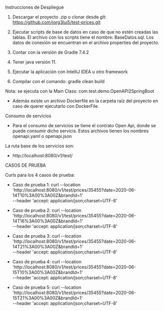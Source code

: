 Instrucciones de Despliegue
1.	Descargar el proyecto .zip o clonar desde git: 
https://github.com/jorg3lui5/test-prices.git

2.	Ejecutar scripts de base de datos en caso de que no estén creadas las tablas. El archivo con los scripts tiene el nombre: BaseDatos.sql. Los datos de conexión se encuentran en el archivo properties del proyecto.

3.	Contar con la versión de Gradle 7.4.2

4.	Tener java versión 11.

5.	Ejecutar la aplicación con IntelliJ IDEA u otro framework

6.	Compilar con el comando: gradle clean build

Nota: se ejecuta con la Main Class: com.test.demo.OpenAPI2SpringBoot

- Además existe un archivo Dockerfile en la carpeta raíz del proyecto en caso de querer ejecutarlo con DockerFile.

Consumo de servicios
- Para el consumo de servicios se tiene el contrato Open Api, donde se puede consumir dicho servicis. Estos archivos tienen los nombres openapi.yaml o openapi.json

La ruta base de los servicios son: 
- http://localhost:8080/v1/test/

CASOS DE PRUEBA

Curls para los 4 casos de prueba:

- Caso de prueba 1:
curl --location 'http://localhost:8080/v1/test/prices/35455?date=2020-06-14T10%3A00%3A00Z&brandId=1' \
--header 'accept: application/json;charset=UTF-8'

- Caso de prueba 2:
curl --location 'http://localhost:8080/v1/test/prices/35455?date=2020-06-14T16%3A00%3A00Z&brandId=1' \
--header 'accept: application/json;charset=UTF-8'

- Caso de prueba 3:
curl --location 'http://localhost:8080/v1/test/prices/35455?date=2020-06-14T21%3A00%3A00Z&brandId=1' \
--header 'accept: application/json;charset=UTF-8'

- Caso de prueba 4:
curl --location 'http://localhost:8080/v1/test/prices/35455?date=2020-06-15T10%3A00%3A00Z&brandId=1' \
--header 'accept: application/json;charset=UTF-8'

- Caso de prueba 5: 
curl --location 'http://localhost:8080/v1/test/prices/35455?date=2020-06-15T21%3A00%3A00Z&brandId=1' \
--header 'accept: application/json;charset=UTF-8'

